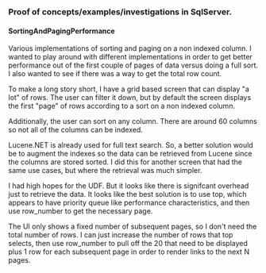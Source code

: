 ### Proof of concepts/examples/investigations in SqlServer.

#### SortingAndPagingPerformance
Various implementations of sorting and paging on a non indexed column. I wanted to play around
with different implementations in order to get better performance out of the first couple of pages
of data versus doing a full sort. I also wanted to see if there was a way to get the total row
count.

To make a long story short, I have a grid based screen that can display "a lot" of rows. The user
can filter it down, but by default the screen displays the first "page" of rows according to a sort
on a non indexed column.

Additionally, the user can sort on any column. There are around 60 columns so not all of the
columns can be indexed.

Lucene.NET is already used for full text search. So, a better solution would be to augment the
indexes so the data can be retrieved from Lucene since the columns are stored sorted. I did this
for another screen that had the same use cases, but where the retrieval was much simpler.

I had high hopes for the UDF. But it looks like there is signifcant overhead just to retrieve the
data. It looks like the best solution is to use top, which appears to have priority queue like
performance characteristics, and then use row_number to get the necessary page.

The UI only shows a fixed number of subsequent pages, so I don't need the total number of rows. I
can just increase the number of rows that top selects, then use row_number to pull off the 20 that
need to be displayed plus 1 row for each subsequent page in order to render links to the next N
pages.